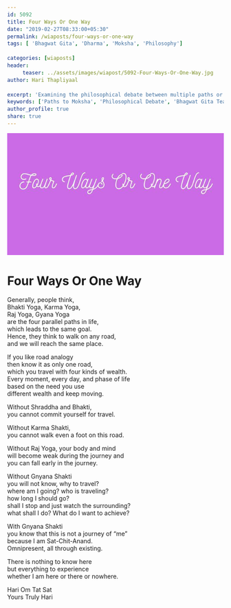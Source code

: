 ```yaml
--- 
id: 5092
title: Four Ways Or One Way
date: "2019-02-27T08:33:00+05:30"
permalink: /wiaposts/four-ways-or-one-way
tags: [ 'Bhagwat Gita', 'Dharma', 'Moksha', 'Philosophy']    

categories: [wiaposts] 
header:
     teaser: ../assets/images/wiapost/5092-Four-Ways-Or-One-Way.jpg
author: Hari Thapliyaal 

excerpt: 'Examining the philosophical debate between multiple paths or a singular way to Moksha.' 
keywords: ['Paths to Moksha', 'Philosophical Debate', 'Bhagwat Gita Teachings', 'Dharma and Moksha']
author_profile: true 
share: true 
---
```


![Four Ways Or One Way](../assets/images/wiapost/5092-Four-Ways-Or-One-Way.jpg)     
   
# Four Ways Or One Way   
    
Generally, people think,     
Bhakti Yoga, Karma Yoga,     
Raj Yoga, Gyana Yoga     
are the four parallel paths in life,     
which leads to the same goal.     
Hence, they think to walk on any road,     
and we will reach the same place.    
    
If you like road analogy     
then know it as only one road,     
which you travel with four kinds of wealth.     
Every moment, every day, and phase of life     
based on the need you use     
different wealth and keep moving.    
    
Without Shraddha and Bhakti,     
you cannot commit yourself for travel.    
    
Without Karma Shakti,     
you cannot walk even a foot on this road.    
    
Without Raj Yoga, your body and mind     
will become weak during the journey and     
you can fall early in the journey.    
    
Without Gnyana Shakti     
you will not know, why to travel?     
where am I going? who is traveling?     
how long I should go?     
shall I stop and just watch the surrounding?     
what shall I do? What do I want to achieve?    
    
With Gnyana Shakti     
you know that this is not a journey of “me”     
because I am Sat-Chit-Anand.     
Omnipresent, all through existing.    
    
There is nothing to know here     
but everything to experience     
whether I am here or there or nowhere.    
    
Hari Om Tat Sat     
Yours Truly Hari    
